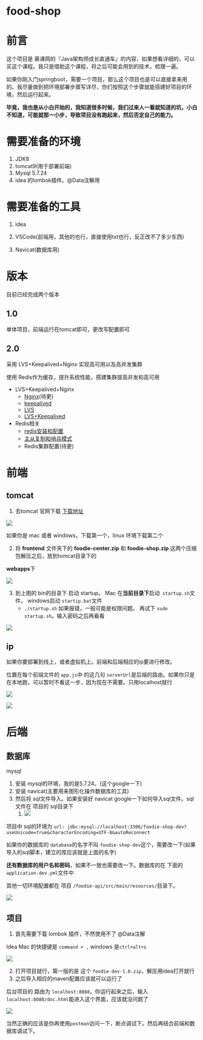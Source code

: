 # food-shop

# 前言

这个项目是 慕课网的『Java架构师成长直通车』的内容，如果想看详细的，可以买这个课程。我只是借助这个课程，将之后可能会用到的技术，梳理一遍。

如果你刚入门springboot，需要一个项目，那么这个项目也是可以直接拿来用的。我尽量做到把环境部署步骤写详尽，你们按照这个步骤就能搭建好项目的环境，然后运行起来。

**毕竟，我也是从小白开始的，我知道很多时候，我们过来人一看就知道的坑，小白不知道，可能就那一小步，导致项目没有跑起来，然后否定自己的能力。**

# 需要准备的环境

1. JDK8
2. tomcat9(用于部署前端)
3. Mysql 5.7.24
4. idea 的lombok插件。@Data注解用

# 需要准备的工具

1. idea

2. VSCode(前端用，其他的也行，直接使用txt也行，反正改不了多少东西)

3. Navicat(数据库用)

   

# 版本

目前已经完成两个版本

## 1.0

单体项目，前端运行在tomcat即可，更改写配置即可

## 2.0

采用 LVS+Keepalived+Nginx 实现高可用以及高并发集群

使用 Redis作为缓存，提升系统性能，搭建集群提高并发和高可用



- LVS+Keepalived+Nginx
  - [Nginx](https://github.com/leosanqing/food-shop/tree/master/2.0/blog/nginx%E5%AE%89%E8%A3%85)(待更)
  - [keepalived](https://github.com/leosanqing/food-shop/tree/master/2.0/blog/keepalived)
  - [LVS](https://github.com/leosanqing/food-shop/tree/master/2.0/blog/lvs)
  - [LVS+Keepalived](https://github.com/leosanqing/food-shop/tree/master/2.0/blog/lvs%2Bkeepalived)
- Redis相关
  - [redis安装和配置](https://github.com/leosanqing/food-shop/tree/master/2.0/blog/redis)
  - [主从复制和哨兵模式](https://github.com/leosanqing/food-shop/tree/master/2.0/blog/redis/%E9%85%8D%E7%BD%AE%E4%B8%BB%E4%BB%8E%E5%A4%8D%E5%88%B6)
  - Redis集群配置(待更)

# 前端

## tomcat

1. 去tomcat 官网下载 [下载地址](https://tomcat.apache.org/download-90.cgi) 

![](img/Xnip2019-12-28_23-33-57.jpg)



如果你是 mac 或者 windows，下载第一个，linux 环境下载第二个



2. 将 **frontend** 文件夹下的 **foodie-center.zip** 和 **foodie-shop.zip** 这两个压缩包解压之后，放到tomcat目录下的

**webapps**下

![](img/Xnip2019-12-29_18-23-13.jpg)

3. 到上图的 bin的目录下 启动 startup。 Mac 在**当前目录下**启动` startup.sh`文件。 windows启动 `startip.bat`文件
   - `./startup.sh` 如果报错，一般可能是权限问题。 再试下 `sudo startup.sh`。输入密码之后再看看

![](img/Xnip2019-12-29_18-31-04.jpg)

## ip

如果你要部署到线上，或者虚拟机上。前端和后端相应的ip要进行修改。

位置在每个前端文件的 `app.js`中 的这几句 `serverUrl`是后端的路由。如果你只是在本地跑，可以暂时不看这一步，因为现在不需要。只用localhost就行

![](img/Xnip2019-12-29_18-36-58.jpg)



![](img/Xnip2019-12-29_18-38-26.jpg)

# 后端

## 数据库

mysql 

1. 安装 mysql的环境，我的是5.7.24。(这个google一下)
2. 安装 navicat(主要用来图形化操作数据库的工具)
3. 然后将 sql文件导入。如果安装好 navicat google一下如何导入sql文件。sql文件在 项目的 sql目录下
   1. ![](img/Xnip2019-12-29_18-52-40.jpg)

项目中 sql的环境为 `url: jdbc:mysql://localhost:3306/foodie-shop-dev?useUnicode=true&characterEncoding=UTF-8&autoReconnect`

如果你的数据库的 `database`的名字不叫 `foodie-shop-dev`这个，需要改一下(如果导入的sql脚本，建立的库应该就是上面的名字)

**还有数据库的用户名和密码**，如果不一致也需要改一下。数据库的在 下面的 `application-dev.yml`文件中

其他一切环境配置都在 项目 `/foodie-api/src/main/resources/`目录下。

![](img/Xnip2019-12-29_18-59-07.jpg)



## 项目

1. 首先需要下载  lombok 插件，不然使用不了 @Data注解

Idea Mac 的快捷键是 `command + ,` windows 是`ctrl+alt+s`

![](img/Xnip2019-12-29_19-01-37.jpg)

2. 打开项目就行，第一版的是 这个 `foodie-dev-1.0.zip`，解压用idea打开就行
3. 之后导入相应的maven配置应该就可以运行了

后台项目的 路由为 `localhost:8088`，你运行起来之后，输入`localhost:8088/doc.html`能进入这个界面，应该就没问题了

![](img/Xnip2019-12-29_19-07-08.jpg)

当然正确的应该是你再使用`postman`访问一下，断点调试下。然后再结合前端和数据库调试下。



